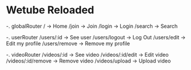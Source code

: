 # Wetube Reloaded

-. globalRouter
/ -> Home
/join -> Join
/login -> Login
/search -> Search

-. userRouter
/users/:id -> See user
/users/logout -> Log Out
/users/edit -> Edit my profile
/users/remove -> Remove my profile

-. videoRouter
/videos/:id -> See video
/videos/:id/edit -> Edit video
/videos/:id/remove -> Remove video
/videos/upload -> Upload video

